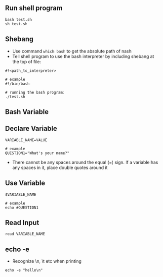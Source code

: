 ## Run shell program
```
bash test.sh
sh test.sh
```

## Shebang
- Use command `which bash` to get the absolute path of nash
- Tell shell program to use the bash interpreter by including shebang at the top of file:

```
#!<path_to_interpreter>

# example
#!/bin/bash
```

```
# running the bash program:
./test.sh
```

## Bash Variable

## Declare Variable
```
VARIABLE_NAME=VALUE

# example
QUESTION1="What's your name?"
```

- There cannot be any spaces around the equal (=) sign. If a variable has any spaces in it, place double quotes around it

## Use Variable

```
$VARIABLE_NAME

# example
echo #QUESTION1
```


## Read Input
```
read VARIABLE_NAME
```

## echo -e
- Recognize \n, \t etc when printing

```
echo -e "hello\n"
```


